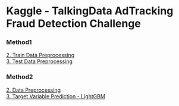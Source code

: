 # Kaggle - TalkingData AdTracking Fraud Detection Challenge

### Method1
[2. Train Data Preprocessing](method1_02_Train_Data_Preprocessing.py) <br>
[3. Test Data Preprocessing](method1_03_Test_Data_Preprocessing.py) <br>

### Method2
[2. Data Preprocessing](AdTracking_method2_02_Data_Preprocessing.py) <br>
[3. Target Variable Prediction - LightGBM](AdTracking_method2_03_Target_Variable_Prediction_lightgbm.py) <br>
